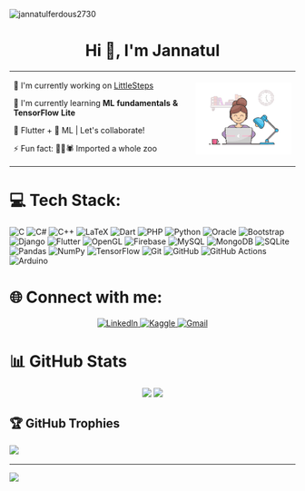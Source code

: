 <p align="left"> <img src="https://komarev.com/ghpvc/?username=jannatulferdous2730&label=Profile%20views&color=0e75b6&style=flat" alt="jannatulferdous2730" /> </p>
<h1 align="center">Hi 👋, I'm Jannatul</h1>

<!--
**jannatulferdous2730/jannatulferdous2730** is a ✨ _special_ ✨ repository because its `README.md` (this file) appears on your GitHub profile.

Here are some ideas to get you started:

- 🔭 I’m currently working on ...
- 🌱 I’m currently learning ...
- 👯 I’m looking to collaborate on ...
- 🤔 I’m looking for help with ...
- 💬 Ask me about ...
- 📫 How to reach me: ...
- 😄 Pronouns: ...
- ⚡ Fun fact: ...

🔭 I’m currently working on [LittleSteps](https://github.com/jannatulferdous2730/LittleSteps)

🌱 I’m currently learning ML fundamentals & TensorFlow Lite.

📱 Flutter + 🤖 ML | Let's collaborate!

⚡ Fun fact 🐍💼🕷️ – Imported a whole zoo

-->

<table align="center">
<tr border="none">
<td width="35%" align="left" valign="top">
  
🔭 I'm currently working on [LittleSteps](https://github.com/jannatulferdous2730/LittleSteps)

🌱 I'm currently learning **ML fundamentals & TensorFlow Lite**  

📱 Flutter + 🤖 ML | Let's collaborate!  

⚡ Fun fact: 🐍💼🕷️ Imported a whole zoo  

</td>
<td width="20%" align="center" valign="middle">

<img align="center" alt="Coding" width="300" src="https://github.com/jannatulferdous2730/jannatulferdous2730/blob/main/coding-girl.gif?raw=true">

</td>
</tr>
</table>


 # 💻 Tech Stack:
![C](https://img.shields.io/badge/c-%2300599C.svg?style=for-the-badge&logo=c&logoColor=white) 
![C#](https://img.shields.io/badge/c%23-%23239120.svg?style=for-the-badge&logo=csharp&logoColor=white) 
![C++](https://img.shields.io/badge/c++-%2300599C.svg?style=for-the-badge&logo=c%2B%2B&logoColor=white) 
![LaTeX](https://img.shields.io/badge/latex-%23008080.svg?style=for-the-badge&logo=latex&logoColor=white) 
![Dart](https://img.shields.io/badge/dart-%230175C2.svg?style=for-the-badge&logo=dart&logoColor=white) 
![PHP](https://img.shields.io/badge/php-%23777BB4.svg?style=for-the-badge&logo=php&logoColor=white) 
![Python](https://img.shields.io/badge/python-3670A0?style=for-the-badge&logo=python&logoColor=ffdd54) 
![Oracle](https://img.shields.io/badge/Oracle-F80000?style=for-the-badge&logo=oracle&logoColor=white) 
![Bootstrap](https://img.shields.io/badge/bootstrap-%238511FA.svg?style=for-the-badge&logo=bootstrap&logoColor=white) 
![Django](https://img.shields.io/badge/django-%23092E20.svg?style=for-the-badge&logo=django&logoColor=white) 
![Flutter](https://img.shields.io/badge/Flutter-%2302569B.svg?style=for-the-badge&logo=Flutter&logoColor=white) 
![OpenGL](https://img.shields.io/badge/OpenGL-%23FFFFFF.svg?style=for-the-badge&logo=opengl) 
![Firebase](https://img.shields.io/badge/firebase-%23039BE5.svg?style=for-the-badge&logo=firebase) 
![MySQL](https://img.shields.io/badge/mysql-%2300f.svg?style=for-the-badge&logo=mysql&logoColor=white) 
![MongoDB](https://img.shields.io/badge/MongoDB-%234ea94b.svg?style=for-the-badge&logo=mongodb&logoColor=white) 
![SQLite](https://img.shields.io/badge/sqlite-%2307405e.svg?style=for-the-badge&logo=sqlite&logoColor=white) 
![Pandas](https://img.shields.io/badge/pandas-%23150458.svg?style=for-the-badge&logo=pandas&logoColor=white) 
![NumPy](https://img.shields.io/badge/numpy-%23013243.svg?style=for-the-badge&logo=numpy&logoColor=white) 
![TensorFlow](https://img.shields.io/badge/TensorFlow-%23FF6F00.svg?style=for-the-badge&logo=TensorFlow&logoColor=white) 
![Git](https://img.shields.io/badge/git-%23F05033.svg?style=for-the-badge&logo=git&logoColor=white) 
![GitHub](https://img.shields.io/badge/github-%23121011.svg?style=for-the-badge&logo=github&logoColor=white) 
![GitHub Actions](https://img.shields.io/badge/github%20actions-%232671E5.svg?style=for-the-badge&logo=githubactions&logoColor=white) 
![Arduino](https://img.shields.io/badge/-Arduino-00979D?style=for-the-badge&logo=Arduino&logoColor=white)

# 🌐 Connect with me:
<p align="center">
  <!-- LinkedIn -->
  <a href="https://linkedin.com/in/jannatul2730" target="_blank">
    <img src="https://img.shields.io/badge/-LinkedIn-0A66C2?style=for-the-badge&logo=linkedin&logoColor=white" alt="LinkedIn"/>
  </a>
  
  <!-- Kaggle -->
  <a href="https://www.kaggle.com/jannatulferdousmeher" target="_blank">
    <img src="https://img.shields.io/badge/-Kaggle-20BEFF?style=for-the-badge&logo=kaggle&logoColor=white" alt="Kaggle"/>
  </a>
  
  <!-- Gmail -->
  <a href="mailto:jannatulferdous.2730@gmail.com" target="_blank">
    <img src="https://img.shields.io/badge/-Gmail-EA4335?style=for-the-badge&logo=gmail&logoColor=white" alt="Gmail"/>
  </a>
</p>


# 📊 GitHub Stats

<div align="center">
  
  <!-- Main Stats Card -->
  <!--  <img height="180em" src="https://github-readme-stats.vercel.app/api?username=jannatulferdous2730&theme=dark&hide_border=false&include_all_commits=true&count_private=true&show_icons=true" /> -->
  
  <!-- Streak and Languages Side-by-Side -->
  <img height="180em" src="https://nirzak-streak-stats.vercel.app/?user=jannatulferdous2730&theme=dark&hide_border=false" />
  <img height="180em" src="https://github-readme-stats.vercel.app/api/top-langs/?username=jannatulferdous2730&theme=dark&hide_border=false&layout=compact" />
  
</div>

## 🏆 GitHub Trophies
![](https://github-profile-trophy.vercel.app/?username=jannatulferdous2730&theme=onedark&no-frame=false&no-bg=false&margin-w=4)

---
[![](https://visitcount.itsvg.in/api?id=jannatulferdous2730&icon=5&color=0)](https://visitcount.itsvg.in)

